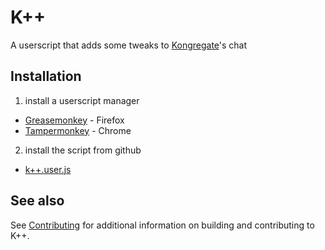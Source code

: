 # K++
A userscript that adds some tweaks to [Kongregate]'s chat

## Installation

1. install a userscript manager
  - [Greasemonkey] - Firefox
  - [Tampermonkey] - Chrome
2. install the script from github
  - [k++.user.js](http://github.com/sidke/fimod/raw/master/dist/fimod.user.js)

## See also

See [Contributing](docs/contributing.md) for additional information on building and contributing to K++.


[Kongregate]:https://www.kongregate.com
[Greasemonkey]:https://addons.mozilla.org/en-US/firefox/addon/greasemonkey/
[Tampermonkey]:https://tampermonkey.net/
